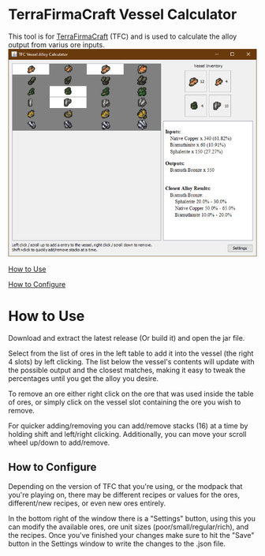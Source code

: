 # TerraFirmaCraft Vessel Calculator
This tool is for [TerraFirmaCraft](https://1710-wiki.terrafirmacraft.com/) (TFC) and is used to calculate the alloy output from varius ore inputs.
![Preview of the tool making Bismuth Bronze](TFC%20Vessel%20Alloy%20Calculator.png)

[How to Use](#how-to-use)

[How to Configure](#how-to-configure)

# How to Use
Download and extract the latest release (Or build it) and open the jar file.

Select from the list of ores in the left table to add it into the vessel (the right 4 slots) by left clicking. The list below the vessel's contents will update with the possible output and the closest matches, making it easy to tweak the percentages until you get the alloy you desire.

To remove an ore either right click on the ore that was used inside the table of ores, or simply click on the vessel slot containing the ore you wish to remove.

For quicker adding/removing you can add/remove stacks (16) at a time by holding shift and left/right clicking. Additionally, you can move your scroll wheel up/down to add/remove.

## How to Configure
Depending on the version of TFC that you're using, or the modpack that you're playing on, there may be different recipes or values for the ores, different/new recipes, or even new ores entirely.

In the bottom right of the window there is a "Settings" button, using this you can modify the available ores, ore unit sizes (poor/small/regular/rich), and the recipes. Once you've finished your changes make sure to hit the "Save" button in the Settings window to write the changes to the .json file.